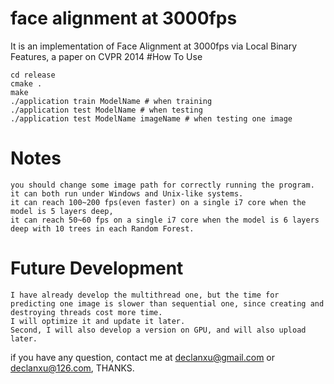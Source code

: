 # face alignment at 3000fps
It is an implementation of Face Alignment at 3000fps via Local Binary Features, a paper on CVPR 2014
#How To Use
```
cd release
cmake .
make
./application train ModelName # when training
./application test ModelName # when testing 
./application test ModelName imageName # when testing one image
```
# Notes
    you should change some image path for correctly running the program.
    it can both run under Windows and Unix-like systems.
    it can reach 100~200 fps(even faster) on a single i7 core when the model is 5 layers deep,
    it can reach 50~60 fps on a single i7 core when the model is 6 layers deep with 10 trees in each Random Forest.


# Future Development
    I have already develop the multithread one, but the time for predicting one image is slower than sequential one, since creating and destroying threads cost more time.
    I will optimize it and update it later.
    Second, I will also develop a version on GPU, and will also upload later.

if you have any question, contact me at declanxu@gmail.com or declanxu@126.com, THANKS.
